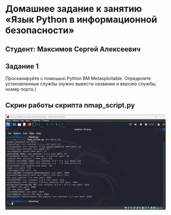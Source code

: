 # Домашнее задание к занятию «Язык Python в информационной безопасности»

## Студент: Максимов Сергей Алексеевич

## Задание 1

Просканируйте с помошью Python ВМ Metasploitable. Определите установленные службы (нужно вывести название и версию службы, номер порта.)

## Скрин работы скрипта nmap_script.py
![image](/images/image1.png)